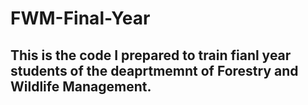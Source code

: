 # FWM-Final-Year
## This is the code I prepared to train fianl year students of the deaprtmemnt of Forestry and Wildlife Management.
